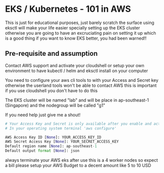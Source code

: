 # EKS / Kubernetes - 101 in AWS

This is just for educational purposes, just barely scratch the surface using eksctl will make your life easier specially setting up the EKS cluster otherwise
you are going to have an excruciating pain on setting it up which is a good thing if you want to know EKS better, you had been warned!!

## Pre-requisite and assumption

Contact AWS support and activate your cloudshell or setup your own environment to have kubectl / helm and eksctl install on your computer

You need to configure your aws cli tools to with your Access and Secret key otherwise the userland tools won't be able to contact AWS this is important
if you use cloudshell you don't have to do this

The EKS cluster will be named "lab" and will be place in ap-southeast-1 (Singapore) and the nodegroup will be called "g1"

If you need help just give me a shout!

```python
# Your Access Key and Secret is only available after you enable and activate your account in AWS, it takes 24 hours so be patient
# In your operating system terminal 'aws configure'

AWS Access Key ID [None]: YOUR_ACCESS_KEY_ID
AWS Secret Access Key [None]: YOUR_SECRET_ACCESS_KEY
Default region name [None]: ap-southeast-1
Default output format [None]: json

```
always terminate your AWS eks after use this is a 4 worker nodes so expect a bill please setup your AWS Budget to a decent amount like 5 to 10 USD
